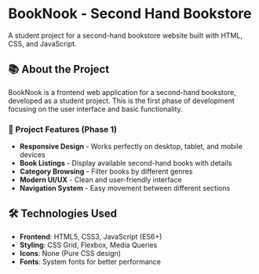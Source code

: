 # BookNook - Second Hand Bookstore

A student project for a second-hand bookstore website built with HTML, CSS, and JavaScript.

## 📚 About the Project

BookNook is a frontend web application for a second-hand bookstore, developed as a student project. This is the first phase of development focusing on the user interface and basic functionality.

### 🎯 Project Features (Phase 1)

- **Responsive Design** - Works perfectly on desktop, tablet, and mobile devices
- **Book Listings** - Display available second-hand books with details
- **Category Browsing** - Filter books by different genres
- **Modern UI/UX** - Clean and user-friendly interface
- **Navigation System** - Easy movement between different sections

## 🛠️ Technologies Used

- **Frontend**: HTML5, CSS3, JavaScript (ES6+)
- **Styling**: CSS Grid, Flexbox, Media Queries
- **Icons**: None (Pure CSS design)
- **Fonts**: System fonts for better performance





